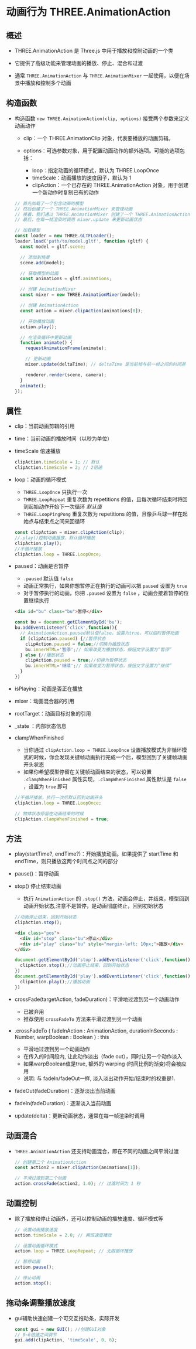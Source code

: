 # 动画行为 THREE.AnimationAction

## 概述

+ THREE.AnimationAction 是 Three.js 中用于播放和控制动画的一个类
+ 它提供了高级功能来管理动画的播放、停止、混合和过渡

+ 通常 `THREE.AnimationAction` 与 `THREE.AnimationMixer` 一起使用，以便在场景中播放和控制多个动画

## 构造函数

+ 构造函数 `new THREE.AnimationAction(clip, options)` 接受两个参数来定义动画动作

  + clip：一个 THREE.AnimationClip 对象，代表要播放的动画剪辑。
  + options：可选参数对象，用于配置动画动作的额外选项。可能的选项包括：

    + loop：指定动画的循环模式，默认为 THREE.LoopOnce
    + timeScale：动画播放的速度因子，默认为 1
    + clipAction：一个已存在的 THREE.AnimationAction 对象，用于创建一个新动作时复制已有的动作

  ```js
  // 首先加载了一个包含动画的模型
  // 然后创建了一个 THREE.AnimationMixer 来管理动画
  // 接着，我们通过 THREE.AnimationMixer 创建了一个 THREE.AnimationAction，并开始播放动画
  // 最后，在每一帧渲染时调用 mixer.update 来更新动画状态

  // 加载模型
  const loader = new THREE.GLTFLoader();
  loader.load('path/to/model.gltf', function (gltf) {
    const model = gltf.scene;

    // 添加到场景
    scene.add(model);

    // 获取模型的动画
    const animations = gltf.animations;

    // 创建 AnimationMixer
    const mixer = new THREE.AnimationMixer(model);

    // 创建 AnimationAction
    const action = mixer.clipAction(animations[0]);

    // 开始播放动画
    action.play();

    // 在渲染循环中更新动画
    function animate() {
      requestAnimationFrame(animate);

      // 更新动画
      mixer.update(deltaTime); // deltaTime 是当前帧与前一帧之间的时间差

      renderer.render(scene, camera);
    }
    animate();
  });

  ```

## 属性

+ clip：当前动画剪辑的引用
+ time：当前动画的播放时间（以秒为单位）
+ timeScale 倍速播放

  ```js
  clipAction.timeScale = 1; // 默认
  clipAction.timeScale = 2; // 2倍速
  ```

+ loop：动画的循环模式

  + `THREE.LoopOnce` 只执行一次
  + `THREE.LoopRepeat` 重复次数为 repetitions 的值，且每次循环结束时将回到起始动作开始下一次循环 *默认值*
  + `THREE.LoopPingPong` 重复次数为 repetitions 的值，且像乒乓球一样在起始点与结束点之间来回循环

  ```js
  const clipAction = mixer.clipAction(clip);
  //.play()控制动画播放，默认循环播放
  clipAction.play();
  //不循环播放
  clipAction.loop = THREE.LoopOnce;
  ```

+ paused：动画是否暂停

  + `.paused` 默认值 `false`
  + 动画正常执行，如果你想暂停正在执行的动画可以把 `paused` 设置为 `true`
  + 对于暂停执行的动画，你把 `.paused` 设置为 `false` ，动画会接着暂停的位置继续执行

  ```html
  <div id="bu" class="bu">暂停</div>
  ```

  ```js
  const bu = document.getElementById('bu');
  bu.addEventListener('click',function(){
    // AnimationAction.paused默认值false，设置为true，可以临时暂停动画
    if (clipAction.paused) {//暂停状态
      clipAction.paused = false;//切换为播放状态
      bu.innerHTML='暂停';// 如果改变为播放状态，按钮文字设置为“暂停”
    } else {//播放状态
      clipAction.paused = true;//切换为暂停状态
      bu.innerHTML='继续';// 如果改变为暂停状态，按钮文字设置为“继续”
    }
  })
  ```

+ isPlaying：动画是否正在播放
+ mixer：动画混合器的引用
+ rootTarget：动画目标对象的引用
+ _state ：内部状态信息
+ clampWhenFinished

  + 当你通过 `clipAction.loop = THREE.LoopOnce` 设置播放模式为非循环模式的时候，你会发现关键帧动画执行完成一个后，模型回到了关键帧动画开头状态
  + 如果你希望模型停留在关键帧动画结束的状态，可以设置 `.clampWhenFinished` 属性实现，`.clampWhenFinished` 属性默认是 `false` ，设置为 `true` 即可

  ```js
  //不循环播放，执行一次后默认回到动画开头
  clipAction.loop = THREE.LoopOnce;

  // 物体状态停留在动画结束的时候
  clipAction.clampWhenFinished = true;
  ```

## 方法

+ play(startTime?, endTime?)：开始播放动画。如果提供了 startTime 和 endTime，则只播放这两个时间点之间的部分
+ pause()：暂停动画
+ stop() 停止结束动画

  + 执行 `AnimationAction` 的 `.stop()` 方法，动画会停止，并结束，模型回到动画开始状态,注意不是暂停，是动画彻底终止，回到初始状态

  ```js
  //动画停止结束，回到开始状态
  clipAction.stop();
  ```

  ```html
  <div class="pos">
    <div id="stop" class="bu">停止</div>
    <div id="play" class="bu" style="margin-left: 10px;">播放</div>
  </div>
  ```

  ```js
  document.getElementById('stop').addEventListener('click',function(){
    clipAction.stop();//动画停止结束，回到开始状态
  })
  document.getElementById('play').addEventListener('click',function(){
    clipAction.play();//播放动画
  })
  ```

+ crossFade(targetAction, fadeDuration)：平滑地过渡到另一个动画动作

  + 已被弃用
  + 推荐使用 `crossFadeTo` 方法来平滑过渡到另一个动画

+ .crossFadeTo ( fadeInAction : AnimationAction, durationInSeconds : Number, warpBoolean : Boolean ) : this

  + 平滑地过渡到另一个动画动作
  + 在传入的时间段内, 让此动作淡出（fade out），同时让另一个动作淡入
  + 如果warpBoolean值是true, 额外的 warping (时间比例的渐变)将会被应用
  + 说明: 与 fadeIn/fadeOut一样, 淡入淡出动作开始/结束时的权重是1.

+ fadeOut(fadeDuration)：逐渐淡出当前动画
+ fadeIn(fadeDuration)：逐渐淡入当前动画
+ update(delta)：更新动画状态，通常在每一帧渲染时调用

## 动画混合

+ `THREE.AnimationAction` 还支持动画混合，即在不同的动画之间平滑过渡

  ```js
  // 创建第二个 AnimationAction
  const action2 = mixer.clipAction(animations[1]);

  // 平滑过渡到第二个动画
  action.crossFade(action2, 1.0); // 过渡时间为 1 秒
  ```

## 动画控制

+ 除了播放和停止动画外，还可以控制动画的播放速度、循环模式等

  ```js
  // 设置动画播放速度
  action.timeScale = 2.0; // 两倍速度播放

  // 设置动画循环模式
  action.loop = THREE.LoopRepeat; // 无限循环播放

  // 暂停动画
  action.pause();

  // 停止动画
  action.stop();
  ```

## 拖动条调整播放速度

+ gui辅助快速创建一个可交互拖动条，实际开发

  ```js
  const gui = new GUI(); //创建GUI对象
  // 0~6倍速之间调节
  gui.add(clipAction, 'timeScale', 0, 6);
  ```

